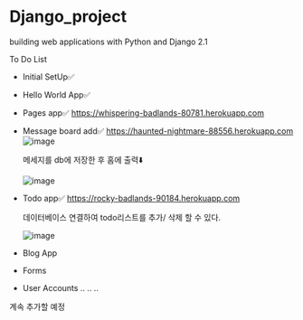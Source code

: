 # Django_project
building web applications with Python and Django 2.1



To Do List

- Initial SetUp✅
- Hello World App✅
- Pages app✅
 https://whispering-badlands-80781.herokuapp.com
- Message board add✅
    https://haunted-nightmare-88556.herokuapp.com
    ![image](https://user-images.githubusercontent.com/35569652/47790431-800e0e00-dd5a-11e8-8957-c81b94ceb2e5.png)

    메세지를 db에 저장한 후 홈에 출력⬇️

     ![image](https://user-images.githubusercontent.com/35569652/47790523-bf3c5f00-dd5a-11e8-82e6-8bf29918265c.png)
- Todo app✅
 https://rocky-badlands-90184.herokuapp.com

  데이터베이스 연결하여 todo리스트를 추가/ 삭제 할 수 있다.

  ![image](https://user-images.githubusercontent.com/35569652/48073079-4ab56480-e221-11e8-981f-928bca51ab08.png) 
 


- Blog App
- Forms
- User Accounts
..
..
..
 
계속 추가할 예정 

